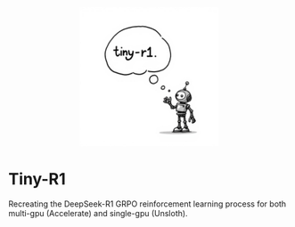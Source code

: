 <p align="center">
  <img src=".github/logo.jpeg" alt="Tiny-R1 Logo" width="250px">
</p>

# Tiny-R1

Recreating the DeepSeek-R1 GRPO reinforcement learning process for both multi-gpu (Accelerate) and single-gpu (Unsloth).
